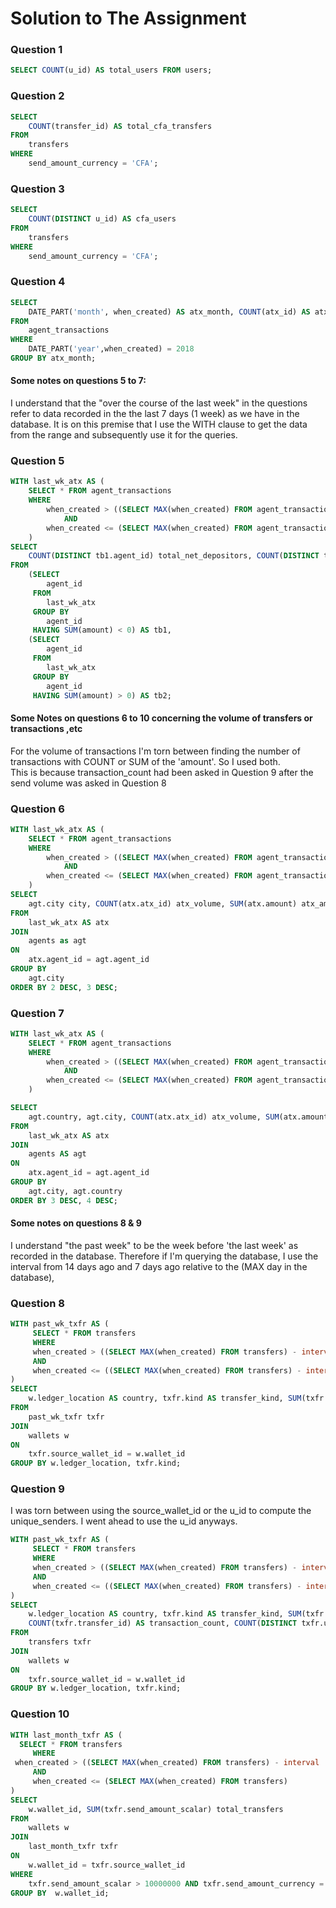 # Solution to The Assignment

### Question 1
```sql
SELECT COUNT(u_id) AS total_users FROM users;
```


### Question 2
```sql
SELECT
    COUNT(transfer_id) AS total_cfa_transfers
FROM
    transfers
WHERE
    send_amount_currency = 'CFA';
```

### Question 3
```sql
SELECT 
    COUNT(DISTINCT u_id) AS cfa_users
FROM
    transfers
WHERE
    send_amount_currency = 'CFA';
```


### Question 4
```sql
SELECT 
    DATE_PART('month', when_created) AS atx_month, COUNT(atx_id) AS atx_total
FROM 
    agent_transactions 
WHERE 
    DATE_PART('year',when_created) = 2018 
GROUP BY atx_month;
```



#### Some notes on questions 5 to 7:
I understand that the "over the course of the last week" in the questions refer to data recorded in the
the last 7 days (1 week) as we have in the database. It is on this premise that I use the
WITH clause to get the data from the range and subsequently use it for the queries.

### Question 5
```sql
WITH last_wk_atx AS (
    SELECT * FROM agent_transactions 
    WHERE
        when_created > ((SELECT MAX(when_created) FROM agent_transactions) - interval '7 day')
            AND 
        when_created <= (SELECT MAX(when_created) FROM agent_transactions)
    ) 
SELECT
    COUNT(DISTINCT tb1.agent_id) total_net_depositors, COUNT(DISTINCT tb2.agent_id) total_net_withdrawers 
FROM 
    (SELECT 
        agent_id
     FROM
        last_wk_atx 
     GROUP BY 
        agent_id 
     HAVING SUM(amount) < 0) AS tb1, 
    (SELECT 
        agent_id 
     FROM 
        last_wk_atx
     GROUP BY
        agent_id
     HAVING SUM(amount) > 0) AS tb2;
```

#### Some Notes on questions 6 to 10 concerning the volume of transfers or transactions ,etc
For the volume of transactions I'm torn between finding the number of transactions with COUNT or SUM of the 'amount'.
So I used both.<br/> 
This is because transaction_count had been asked in Question 9 after the send volume was asked in Question 8
 
### Question 6
```sql
WITH last_wk_atx AS (
    SELECT * FROM agent_transactions 
    WHERE
        when_created > ((SELECT MAX(when_created) FROM agent_transactions) - interval '7 day')
            AND 
        when_created <= (SELECT MAX(when_created) FROM agent_transactions)
    )     
SELECT
    agt.city city, COUNT(atx.atx_id) atx_volume, SUM(atx.amount) atx_amount_volume
FROM
    last_wk_atx AS atx
JOIN 
    agents as agt
ON
    atx.agent_id = agt.agent_id
GROUP BY 
    agt.city 
ORDER BY 2 DESC, 3 DESC;
```

### Question 7
```sql
WITH last_wk_atx AS (
    SELECT * FROM agent_transactions 
    WHERE
        when_created > ((SELECT MAX(when_created) FROM agent_transactions) - interval '7 day')
            AND 
        when_created <= (SELECT MAX(when_created) FROM agent_transactions)
    ) 

SELECT
    agt.country, agt.city, COUNT(atx.atx_id) atx_volume, SUM(atx.amount) atx_amount_volume
FROM 
    last_wk_atx AS atx
JOIN
    agents AS agt
ON
    atx.agent_id = agt.agent_id
GROUP BY
    agt.city, agt.country
ORDER BY 3 DESC, 4 DESC;
```

#### Some notes on questions 8 & 9
I understand "the past week" to be the week before 'the last week' as recorded in the database.
Therefore if I'm querying the database, I use the interval from 14 days ago and 7 days ago relative to the (MAX day in the database), 

### Question 8
```sql
WITH past_wk_txfr AS (
	 SELECT * FROM transfers
     WHERE 
	 when_created > ((SELECT MAX(when_created) FROM transfers) - interval '14 day')
     AND 
     when_created <= ((SELECT MAX(when_created) FROM transfers) - interval '7 day')
)
SELECT
    w.ledger_location AS country, txfr.kind AS transfer_kind, SUM(txfr.send_amount_scalar) AS send_volume
FROM
    past_wk_txfr txfr
JOIN
    wallets w
ON
    txfr.source_wallet_id = w.wallet_id
GROUP BY w.ledger_location, txfr.kind;
```


### Question 9
I was torn between using the source_wallet_id or the u_id to compute the unique_senders. I went ahead to use the u_id anyways.
```sql
WITH past_wk_txfr AS (
	 SELECT * FROM transfers
     WHERE 
	 when_created > ((SELECT MAX(when_created) FROM transfers) - interval '14 day')
     AND 
     when_created <= ((SELECT MAX(when_created) FROM transfers) - interval '7 day')
)
SELECT
    w.ledger_location AS country, txfr.kind AS transfer_kind, SUM(txfr.send_amount_scalar) AS send_volume,
    COUNT(txfr.transfer_id) AS transaction_count, COUNT(DISTINCT txfr.u_id) AS unique_senders_number
FROM
    transfers txfr
JOIN
    wallets w
ON
    txfr.source_wallet_id = w.wallet_id
GROUP BY w.ledger_location, txfr.kind;
```

### Question 10
```sql
WITH last_month_txfr AS (
  SELECT * FROM transfers
     WHERE 
 when_created > ((SELECT MAX(when_created) FROM transfers) - interval '1 month')
     AND 
     when_created <= (SELECT MAX(when_created) FROM transfers)
)
SELECT
    w.wallet_id, SUM(txfr.send_amount_scalar) total_transfers
FROM
    wallets w
JOIN
    last_month_txfr txfr
ON
    w.wallet_id = txfr.source_wallet_id
WHERE
    txfr.send_amount_scalar > 10000000 AND txfr.send_amount_currency = 'CFA'
GROUP BY  w.wallet_id;
```
